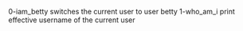 0-iam_betty switches the current user to user betty
1-who_am_i print effective username of the current user
